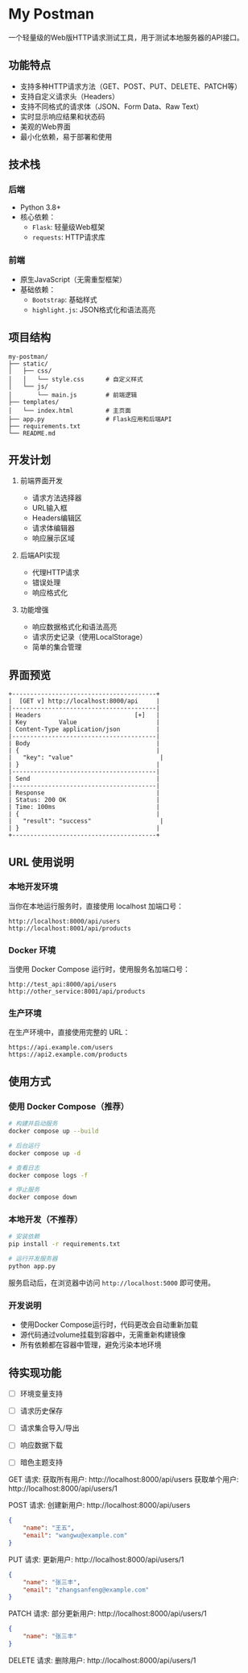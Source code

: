 # My Postman

一个轻量级的Web版HTTP请求测试工具，用于测试本地服务器的API接口。

## 功能特点

- 支持多种HTTP请求方法（GET、POST、PUT、DELETE、PATCH等）
- 支持自定义请求头（Headers）
- 支持不同格式的请求体（JSON、Form Data、Raw Text）
- 实时显示响应结果和状态码
- 美观的Web界面
- 最小化依赖，易于部署和使用

## 技术栈

### 后端
- Python 3.8+
- 核心依赖：
  - `Flask`: 轻量级Web框架
  - `requests`: HTTP请求库

### 前端
- 原生JavaScript（无需重型框架）
- 基础依赖：
  - `Bootstrap`: 基础样式
  - `highlight.js`: JSON格式化和语法高亮

## 项目结构

```
my-postman/
├── static/
│   ├── css/
│   │   └── style.css      # 自定义样式
│   └── js/
│       └── main.js        # 前端逻辑
├── templates/
│   └── index.html         # 主页面
├── app.py                 # Flask应用和后端API
├── requirements.txt
└── README.md
```

## 开发计划

1. 前端界面开发
   - 请求方法选择器
   - URL输入框
   - Headers编辑区
   - 请求体编辑器
   - 响应展示区域

2. 后端API实现
   - 代理HTTP请求
   - 错误处理
   - 响应格式化

3. 功能增强
   - 响应数据格式化和语法高亮
   - 请求历史记录（使用LocalStorage）
   - 简单的集合管理

## 界面预览

```
+----------------------------------------+
|  [GET v] http://localhost:8000/api     |
|----------------------------------------|
| Headers                          [+]   |
| Key         Value                      |
| Content-Type application/json          |
|----------------------------------------|
| Body                                   |
| {                                      |
|   "key": "value"                        |
| }                                      |
|----------------------------------------|
| Send                                   |
|----------------------------------------|
| Response                               |
| Status: 200 OK                         |
| Time: 100ms                            |
| {                                      |
|   "result": "success"                   |
| }                                      |
+----------------------------------------+
```

## URL 使用说明

### 本地开发环境

当你在本地运行服务时，直接使用 localhost 加端口号：

```
http://localhost:8000/api/users
http://localhost:8001/api/products
```

### Docker 环境

当使用 Docker Compose 运行时，使用服务名加端口号：

```
http://test_api:8000/api/users
http://other_service:8001/api/products
```

### 生产环境

在生产环境中，直接使用完整的 URL：

```
https://api.example.com/users
https://api2.example.com/products
```

## 使用方式

### 使用 Docker Compose（推荐）

```bash
# 构建并启动服务
docker compose up --build

# 后台运行
docker compose up -d

# 查看日志
docker compose logs -f

# 停止服务
docker compose down
```

### 本地开发（不推荐）

```bash
# 安装依赖
pip install -r requirements.txt

# 运行开发服务器
python app.py
```

服务启动后，在浏览器中访问 `http://localhost:5000` 即可使用。

### 开发说明

- 使用Docker Compose运行时，代码更改会自动重新加载
- 源代码通过volume挂载到容器中，无需重新构建镜像
- 所有依赖都在容器中管理，避免污染本地环境

## 待实现功能

- [ ] 环境变量支持
- [ ] 请求历史保存
- [ ] 请求集合导入/导出
- [ ] 响应数据下载
- [ ] 暗色主题支持



GET 请求:
获取所有用户: http://localhost:8000/api/users
获取单个用户: http://localhost:8000/api/users/1

POST 请求:
创建新用户: http://localhost:8000/api/users
```json
{
    "name": "王五",
    "email": "wangwu@example.com"
}
```

PUT 请求:
更新用户: http://localhost:8000/api/users/1
```json
{
    "name": "张三丰",
    "email": "zhangsanfeng@example.com"
}
```

PATCH 请求:
部分更新用户: http://localhost:8000/api/users/1
```json
{
    "name": "张三丰"
}
```

DELETE 请求:
删除用户: http://localhost:8000/api/users/1



